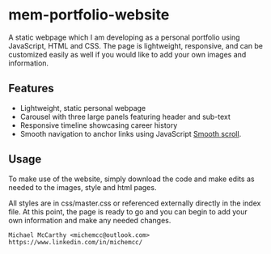 # mem-portfolio-website

A static webpage which I am developing as a personal portfolio using JavaScript, HTML and CSS. The page is lightweight, responsive, and can be customized easily as well if you would like to add your own images and information.

## Features

- Lightweight, static personal webpage
- Carousel with three large panels featuring header and sub-text
- Responsive timeline showcasing career history
- Smooth navigation to anchor links using JavaScript [Smooth scroll](https://github.com/cferdinandi/smooth-scroll/).

## Usage

To make use of the website, simply download the code and make edits as needed to the images, style and html pages.

All styles are in css/master.css or referenced externally directly in the index file. At this point, the page is ready to go and you can begin to add your own information and make any needed changes.

    Michael McCarthy <michemcc@outlook.com>
    https://www.linkedin.com/in/michemcc/
